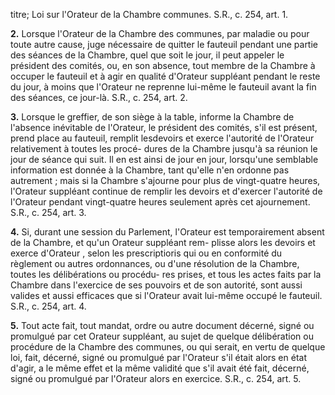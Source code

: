 titre; Loi sur l'Orateur de la Chambre
communes. S.R., c. 254, art. 1.

**2.** Lorsque l'Orateur de la Chambre des
communes, par maladie ou pour toute autre
cause, juge nécessaire de quitter le fauteuil
pendant une partie des séances de la Chambre,
quel que soit le jour, il peut appeler le
président des comités, ou, en son absence, tout
membre de la Chambre à occuper le fauteuil
et à agir en qualité d'Orateur suppléant
pendant le reste du jour, à moins que l'Orateur
ne reprenne lui-même le fauteuil avant la fin
des séances, ce jour-là. S.R., c. 254, art. 2.

**3.** Lorsque le greffier, de son siège à la
table, informe la Chambre de l'absence
inévitable de l'Orateur, le président des
comités, s'il est présent, prend place au
fauteuil, remplit lesdevoirs et exerce l'autorité
de l'Orateur relativement à toutes les procé-
dures de la Chambre jusqu'à sa réunion le
jour de séance qui suit. Il en est ainsi de jour
en jour, lorsqu'une semblable information est
donnée à la Chambre, tant qu'elle n'en
ordonne pas autrement ; mais si la Chambre
s'ajourne pour plus de vingt-quatre heures,
l'Orateur suppléant continue de remplir les
devoirs et d'exercer l'autorité de l'Orateur
pendant vingt-quatre heures seulement après
cet ajournement. S.R., c. 254, art. 3.

**4.** Si, durant une session du Parlement,
l'Orateur est temporairement absent de la
Chambre, et qu'un Orateur suppléant rem-
plisse alors les devoirs et exerce
d'Orateur , selon les prescriptioris qui
ou en conformité du règlement ou autres
ordonnances, ou d'une résolution de la
Chambre, toutes les délibérations ou procédu-
res prises, et tous les actes faits par la Chambre
dans l'exercice de ses pouvoirs et de son
autorité, sont aussi valides et aussi efficaces
que si l'Orateur avait lui-même occupé le
fauteuil. S.R., c. 254, art. 4.

**5.** Tout acte fait, tout mandat, ordre ou
autre document décerné, signé ou promulgué
par cet Orateur suppléant, au sujet de quelque
délibération ou procédure de la Chambre des
communes, ou qui serait, en vertu de quelque
loi, fait, décerné, signé ou promulgué par
l'Orateur s'il était alors en état d'agir, a le
même effet et la même validité que s'il avait
été fait, décerné, signé ou promulgué par
l'Orateur alors en exercice. S.R., c. 254, art. 5.
